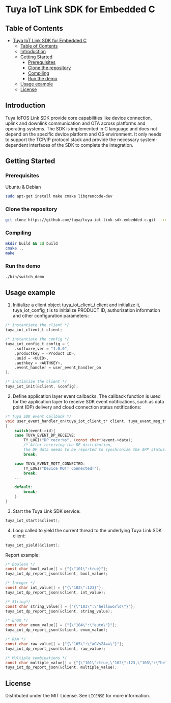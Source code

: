 # Tuya IoT Link SDK for Embedded C
## Table of Contents

- [Tuya IoT Link SDK for Embedded C](#tuya-iot-link-sdk-for-embedded-c)
  - [Table of Contents](#table-of-contents)
  - [Introduction](#introduction)
  - [Getting Started](#getting-started)
    - [Prerequisites](#prerequisites)
    - [Clone the repository](#clone-the-repository)
    - [Compiling](#compiling)
    - [Run the demo](#run-the-demo)
  - [Usage example](#usage-example)
  - [License](#license)


## Introduction
Tuya IoTOS Link SDK
provide core capabilities like device connection, uplink and downlink communication and OTA across platforms and operating systems.
The SDK is implemented in C language and does not depend on the specific device platform and OS environment. It only needs to support the TCP/IP protocol stack and provide the necessary system-dependent interfaces of the SDK to complete the integration.


## Getting Started

### Prerequisites

Ubuntu & Debian
```sh
sudo apt-get install make cmake libqrencode-dev
```

### Clone the repository
```sh
git clone https://github.com/tuya/tuya-iot-link-sdk-embedded-c.git --recurse-submodules
```

### Compiling
```sh
mkdir build && cd build
cmake ..
make
```

### Run the demo
```sh
./bin/switch_demo
```

## Usage example

1. Initialize a client object tuya_iot_client_t client and initialize it, tuya_iot_config_t is to initialize PRODUCT ID, authorization information and other configuration parameters:
```c
/* instantiate the client */
tuya_iot_client_t client; 

/* instantiate the config */
tuya_iot_config_t config = {
    .software_ver = "1.0.0",
    .productkey = <Product ID>,
    .uuid = <UUID>,
    .authkey = <AUTHKEY>,
    .event_handler = user_event_handler_on
};

/* initialize the client */
tuya_iot_init(&client, &config);
```

2. Define application layer event callbacks. The callback function is used for the application layer to receive SDK event notifications, such as data point (DP) delivery and cloud connection status notifications:
```c
/* Tuya SDK event callback */
void user_event_handler_on(tuya_iot_client_t* client, tuya_event_msg_t* event)
{
    switch(event->id){
    case TUYA_EVENT_DP_RECEIVE:
        TY_LOGI("DP recv:%s", (const char*)event->data);
        /* After receiving the DP distribution, 
        the DP data needs to be reported to synchronize the APP status. */
        break;

    case TUYA_EVENT_MQTT_CONNECTED:
        TY_LOGI("Device MQTT Connected!");
        break;
    ...

    default:
        break;
    }
}
```

3. Start the Tuya Link SDK service:
```c
tuya_iot_start(&client);
```

4. Loop called to yield the current thread to the underlying Tuya Link SDK client:
```c
tuya_iot_yield(&client);
```

Report example:
```c
/* Boolean */
const char bool_value[] = {"{\"101\":true}"};
tuya_iot_dp_report_json(&client, bool_value);

/* Integer */
const char int_value[] = {"{\"102\":123}"};
tuya_iot_dp_report_json(&client, int_value);

/* String*/
const char string_value[] = {"{\"103\":\"helloworld\"}"};
tuya_iot_dp_report_json(&client, string_value);

/* Enum */
const char enum_value[] = {"{\"104\":\"auto\"}"};
tuya_iot_dp_report_json(&client, enum_value);

/* RAW */
const char raw_value[] = {"{\"105\":\"aGVsZA==\"}"};
tuya_iot_dp_report_json(&client, raw_value);

/* Multiple combinations */
const char multiple_value[] = {"{\"101\":true,\"102\":123,\"103\":\"hellowrold\",\"104\":\"auto\",\"105\":\"aGVsZA==\"}"};
tuya_iot_dp_report_json(&client, multiple_value);
```

## License

Distributed under the MIT License. See `LICENSE` for more information.
